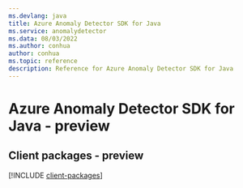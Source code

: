 ```yaml
---
ms.devlang: java
title: Azure Anomaly Detector SDK for Java
ms.service: anomalydetector
ms.data: 08/03/2022
ms.author: conhua
author: conhua
ms.topic: reference
description: Reference for Azure Anomaly Detector SDK for Java
---
```

# Azure Anomaly Detector SDK for Java - preview

## Client packages - preview
[!INCLUDE [client-packages](anomaly-detector-client-index.md)]